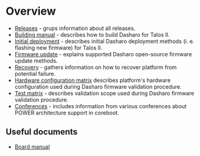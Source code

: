 # Overview

* [Releases](releases.md) - grups information about all releases.
* [Building manual](building-manual.md) - describes how to build Dasharo for
    Talos II.
* [Initial deployment](initial-deployment.md) - describes initial Dasharo
    deployment methods (i. e. flashing new firmware) for Talos II.
* [Firmware update](firmware-update.md) - explains supported Dasharo
    open-source firmware update methods.
* [Recovery](recovery.md) - gathers information on how to recover platform from
    potential failure.
* [Hardware configuration matrix](hardware-matrix.md)  describes platform's
    hardware configuration used during Dasharo firmware validation procedure.
* [Test matrix](test-matrix.md) - describes validation scope used during
    Dasharo firmware validation procedure.
* [Conferences](conferences.md) - includes information from various conferences
    about POWER architecture support in coreboot.

## Useful documents

* [Board manual](https://wiki.raptorcs.com/w/images/e/e3/T2P9D01_users_guide_version_1_0.pdf)
